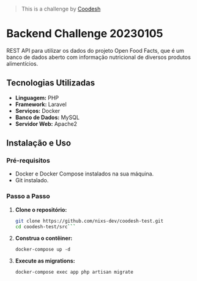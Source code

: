>  This is a challenge by [Coodesh](https://coodesh.com/)

# Backend Challenge 20230105

REST API para utilizar os dados do projeto Open Food Facts, que é um banco de dados aberto com informação nutricional de diversos produtos alimentícios.

## Tecnologias Utilizadas

- **Linguagem:** PHP
- **Framework:** Laravel
- **Serviços:** Docker
- **Banco de Dados:** MySQL
- **Servidor Web:** Apache2

## Instalação e Uso

### Pré-requisitos

- Docker e Docker Compose instalados na sua máquina.
- Git instalado.

### Passo a Passo

1. **Clone o repositório:**

   ```bash
   git clone https://github.com/nixs-dev/coodesh-test.git
   cd coodesh-test/src```

2. **Construa o contêiner:**

    ```docker-compose up -d```

3. **Execute as migrations:**

    ```docker-compose exec app php artisan migrate```